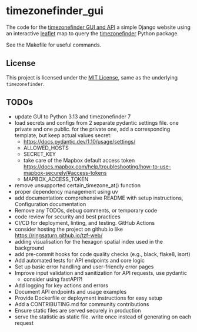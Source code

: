 # timezonefinder_gui

The code for the [timezonefinder GUI and API](https://timezonefinder.michelfe.it/gui) a simple Django website using an interactive [leaflet](https://leafletjs.com) map to query the [timezonefinder](https://github.com/jannikmi/timezonefinder) Python package.

See the Makefile for useful commands.

## License

This project is licensed under the [MIT License](LICENSE), same as the underlying `timezonefinder`.

## TODOs

- update GUI to Python 3.13 and timezonefinder 7
- load secrets and configs from 2 separate pydantic settings file. one private and one public. for the private one, add a corresponding template, but keep actual values secret: 
  - <https://docs.pydantic.dev/1.10/usage/settings/>
  - ALLOWED_HOSTS
  - SECRET_KEY
  - take care of the Mapbox default access token <https://docs.mapbox.com/help/troubleshooting/how-to-use-mapbox-securely/#access-tokens>
  - MAPBOX_ACCESS_TOKEN
- remove unsupported certain_timezone_at() function
- proper dependency management using uv
- add documentation: comprehensive README with setup instructions, Configuration documentation
- Remove any TODOs, debug comments, or temporary code
- code review for security and best practices
- CI/CD for deployment, linting, and testing. GitHub Actions
- consider hosting the project on github.io like https://ringsaturn.github.io/tzf-web/
- adding visualisation for the hexagon spatial index used in the background
- add pre-commit hooks for code quality checks (e.g., black, flake8, isort)
- Add automated tests for API endpoints and core logic
- Set up basic error handling and user-friendly error pages
- Improve input validation and sanitization for API requests, use pydantic
  - consider using fastAPI?!
- Add logging for key actions and errors
- Document API endpoints and usage examples
- Provide Dockerfile or deployment instructions for easy setup
- Add a CONTRIBUTING.md for community contributions
- Ensure static files are served securely in production
- serve the statistic as static file. write once instead of generating on each request
